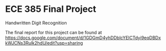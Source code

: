 # ECE 385 Final Project
Handwritten Digit Recognition

The final report for this project can be found at
https://docs.google.com/document/d/1GDGmD4yhDDblcYEICTdyi9eqDBDxkWJCNs3Rulk2hdU/edit?usp=sharing

